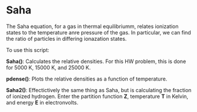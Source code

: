 # Saha
The Saha equation, for a gas in thermal equilibriumm,  relates ionization states to the temperature anre pressure of the gas. 
In particular, we can find the ratio of particles in differing ionazation states.


To use this script: 


**Saha()**: Calculates the relative densities. For this HW problem, this is done for 5000 K, 15000 K, and 25000 K.


**pdense()**:  Plots the relative densities as a function of temperature. 


**Saha2()**: Effectictively the same thing as Saha, but is calculating the fraction of ionized hydrogen. Enter the partition function **Z**, 
temperature **T** in Kelvin, and energy **E** in electronvolts.
